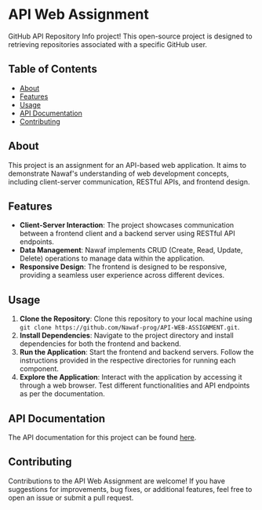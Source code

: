 # API Web Assignment
GitHub API Repository Info project! This open-source project is designed to retrieving repositories associated with a specific GitHub user.

## Table of Contents
- [About](#about)
- [Features](#features)
- [Usage](#usage)
- [API Documentation](#api-documentation)
- [Contributing](#contributing)

## About
This project is an assignment for an API-based web application. It aims to demonstrate Nawaf's understanding of web development concepts, including client-server communication, RESTful APIs, and frontend design.

## Features
- **Client-Server Interaction**: The project showcases communication between a frontend client and a backend server using RESTful API endpoints.
- **Data Management**: Nawaf implements CRUD (Create, Read, Update, Delete) operations to manage data within the application.
- **Responsive Design**: The frontend is designed to be responsive, providing a seamless user experience across different devices.

## Usage
1. **Clone the Repository**: Clone this repository to your local machine using `git clone https://github.com/Nawaf-prog/API-WEB-ASSIGNMENT.git`.
2. **Install Dependencies**: Navigate to the project directory and install dependencies for both the frontend and backend.
3. **Run the Application**: Start the frontend and backend servers. Follow the instructions provided in the respective directories for running each component.
4. **Explore the Application**: Interact with the application by accessing it through a web browser. Test different functionalities and API endpoints as per the documentation.

## API Documentation
The API documentation for this project can be found [here](API_DOCUMENTATION.md).

## Contributing
Contributions to the API Web Assignment are welcome! If you have suggestions for improvements, bug fixes, or additional features, feel free to open an issue or submit a pull request.

